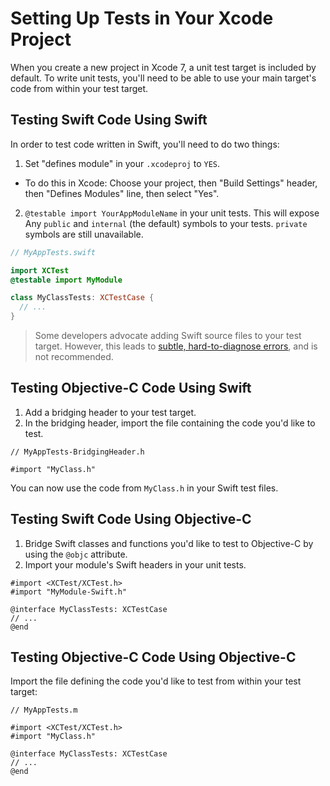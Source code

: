 # Setting Up Tests in Your Xcode Project

When you create a new project in Xcode 7, a unit test target is included
by default. To write unit tests, you'll need to be able to use your main
target's code from within your test target.

## Testing Swift Code Using Swift

In order to test code written in Swift, you'll need to do two things:

1. Set "defines module" in your `.xcodeproj` to `YES`.

  * To do this in Xcode: Choose your project, then "Build Settings" header, then "Defines Modules" line, then select "Yes".

2. `@testable import YourAppModuleName` in your unit tests. This will expose Any `public` and `internal` (the default)
   symbols to your tests. `private` symbols are still unavailable.

```swift
// MyAppTests.swift

import XCTest
@testable import MyModule

class MyClassTests: XCTestCase {
  // ...
}
```

> Some developers advocate adding Swift source files to your test target.
However, this leads to [subtle, hard-to-diagnose
errors](https://github.com/Quick/Quick/issues/91), and is not
recommended.

## Testing Objective-C Code Using Swift

1. Add a bridging header to your test target.
2. In the bridging header, import the file containing the code you'd like to test.

```objc
// MyAppTests-BridgingHeader.h

#import "MyClass.h"
```

You can now use the code from `MyClass.h` in your Swift test files.

## Testing Swift Code Using Objective-C

1. Bridge Swift classes and functions you'd like to test to Objective-C by
   using the `@objc` attribute.
2. Import your module's Swift headers in your unit tests.

```objc
#import <XCTest/XCTest.h>
#import "MyModule-Swift.h"

@interface MyClassTests: XCTestCase
// ...
@end
```

## Testing Objective-C Code Using Objective-C

Import the file defining the code you'd like to test from within your test target:

```objc
// MyAppTests.m

#import <XCTest/XCTest.h>
#import "MyClass.h"

@interface MyClassTests: XCTestCase
// ...
@end
```
